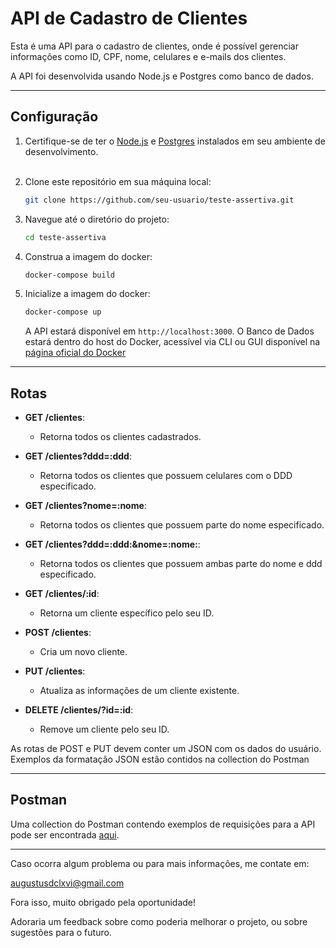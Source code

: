 # API de Cadastro de Clientes

Esta é uma API para o cadastro de clientes, onde é possível gerenciar informações como ID, CPF, nome, celulares e e-mails dos clientes.

A API foi desenvolvida usando Node.js e Postgres como banco de dados.

---

## Configuração

1. Certifique-se de ter o [Node.js](https://nodejs.org/en/download) e [Postgres](https://www.postgresql.org/download/) instalados em seu ambiente de desenvolvimento.<br><br>

2. Clone este repositório em sua máquina local:

   ```bash
   git clone https://github.com/seu-usuario/teste-assertiva.git
   ```

3. Navegue até o diretório do projeto:

   ```bash
   cd teste-assertiva
   ```

4. Construa a imagem do docker:

   ```bash
   docker-compose build
   ```

5. Inicialize a imagem do docker:

   ```bash
   docker-compose up
   ```

   A API estará disponível em `http://localhost:3000`.
   O Banco de Dados estará dentro do host do Docker, acessível via CLI ou GUI disponível na [página oficial do Docker](https://www.docker.com/products/docker-desktop/)

---

## Rotas

- **GET /clientes**:
  - Retorna todos os clientes cadastrados.
- **GET /clientes?ddd=:ddd**:

  - Retorna todos os clientes que possuem celulares com o DDD especificado.

- **GET /clientes?nome=:nome**:
  - Retorna todos os clientes que possuem parte do nome especificado.
- **GET /clientes?ddd=:ddd:&nome=:nome:**:

  - Retorna todos os clientes que possuem ambas parte do nome e ddd especificado.

- **GET /clientes/:id**:

  - Retorna um cliente específico pelo seu ID.

- **POST /clientes**:

  - Cria um novo cliente.

- **PUT /clientes**:

  - Atualiza as informações de um cliente existente.

- **DELETE /clientes/?id=:id**:
  - Remove um cliente pelo seu ID.

As rotas de POST e PUT devem conter um JSON com os dados do usuário.
Exemplos da formatação JSON estão contidos na collection do Postman

---

## Postman

Uma collection do Postman contendo exemplos de requisições para a API pode ser encontrada [aqui](https://www.postman.com/material-technologist-3598609/workspace/teste-assertiva/collection/13586614-65a35818-f744-42be-98ff-83b4a109e14a?action=share&creator=13586614).

---

Caso ocorra algum problema ou para mais informações, me contate em:

augustusdclxvi@gmail.com

Fora isso, muito obrigado pela oportunidade!

Adoraria um feedback sobre como poderia melhorar o projeto, ou sobre sugestões para o futuro.
